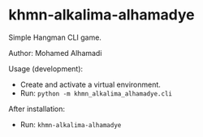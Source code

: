 # khmn-alkalima-alhamadye

Simple Hangman CLI game.

Author: Mohamed Alhamadi

Usage (development):
- Create and activate a virtual environment.
- Run: `python -m khmn_alkalima_alhamadye.cli`

After installation:
- Run: `khmn-alkalima-alhamadye`
